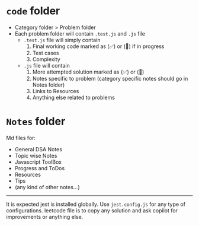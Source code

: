# `code` folder

- Category folder > Problem folder
- Each problem folder will contain `.test.js` and `.js` file
    - `.test.js` file will simply contain 
        1. Final working code marked as (✅) or (🚧) if in progress
        2. Test cases
        3. Complexity
    - `.js` file will contain
        1. More attempted solution marked as (✅) or (🚧)
        2. Notes specific to problem (category specific notes should go in Notes folder)
        3. Links to Resources
        4. Anything else related to problems

# `Notes` folder
Md files for:
- General DSA Notes
- Topic wise Notes
- Javascript ToolBox
- Progress and ToDos
- Resources
- Tips
- (any kind of other notes...)

---

It is expected jest is installed globally. Use `jest.config.js` for any type of configurations.
leetcode file is to copy any solution and ask copilot for improvements or anything else.
